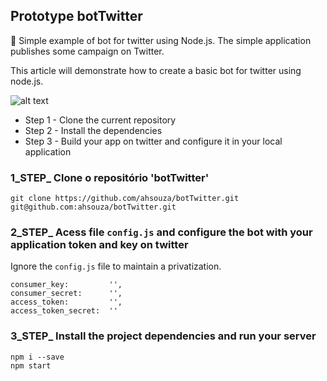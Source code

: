 ## Prototype botTwitter
👾  Simple example of bot for twitter using Node.js. The simple application publishes some campaign on Twitter. 


This article will demonstrate how to create a basic bot for twitter using node.js.

![alt text](https://sabe.io/tutorials/creating-twitter-bot-node-js/hero.png)

* Step 1 - Clone the current repository
* Step 2 - Install the dependencies
* Step 3 - Build your app on twitter and configure it in your local application


### 1_STEP_ Clone o repositório 'botTwitter'
```
git clone https://github.com/ahsouza/botTwitter.git
git@github.com:ahsouza/botTwitter.git
```
### 2_STEP_ Acess file `config.js` and configure the bot with your application token and key on twitter
Ignore the `config.js` file to maintain a privatization.

```
consumer_key:         '',
consumer_secret:      '',
access_token:         '',
access_token_secret:  ''
```


### 3_STEP_ Install the project dependencies and run your server
    npm i --save
    npm start
